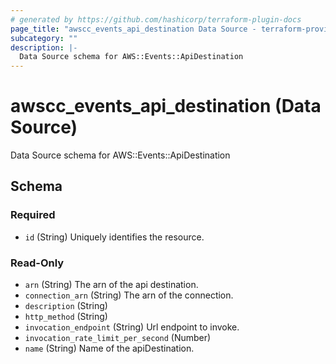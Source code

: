 ```yaml
---
# generated by https://github.com/hashicorp/terraform-plugin-docs
page_title: "awscc_events_api_destination Data Source - terraform-provider-awscc"
subcategory: ""
description: |-
  Data Source schema for AWS::Events::ApiDestination
---
```


# awscc_events_api_destination (Data Source)

Data Source schema for AWS::Events::ApiDestination



<!-- schema generated by tfplugindocs -->
## Schema

### Required

- `id` (String) Uniquely identifies the resource.

### Read-Only

- `arn` (String) The arn of the api destination.
- `connection_arn` (String) The arn of the connection.
- `description` (String)
- `http_method` (String)
- `invocation_endpoint` (String) Url endpoint to invoke.
- `invocation_rate_limit_per_second` (Number)
- `name` (String) Name of the apiDestination.


